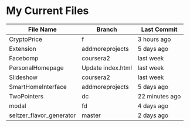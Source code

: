 <!DOCTYPE html>
<html>
<head>
  <title>My Current Files README!</title>
  <style>
    table {
      width: 100%;
      border-collapse: collapse;
    }

    th, td {
      border: 1px solid black;
      padding: 5px;
    }
  </style>
</head>
<body>
  <h1>My Current Files</h1>

  <table>
    <thead>
      <tr>
        <th>File Name</th>
        <th>Branch</th>
        <th>Last Commit</th>
      </tr>
    </thead>
    <tbody>
      <tr>
        <td>CryptoPrice</td>
        <td>f</td>
        <td>3 hours ago</td>
      </tr>
      <tr>
        <td>Extension</td>
        <td>addmoreprojects</td>
        <td>5 days ago</td>
      </tr>
      <tr>
        <td>Facebomp</td>
        <td>coursera2</td>
        <td>last week</td>
      </tr>
      <tr>
        <td>PersonalHomepage</td>
        <td>Update index.html</td>
        <td>last week</td>
      </tr>
      <tr>
        <td>Slideshow</td>
        <td>coursera2</td>
        <td>last week</td>
      </tr>
      <tr>
        <td>SmartHomeInterface</td>
        <td>addmoreprojects</td>
        <td>5 days ago</td>
      </tr>
      <tr>
        <td>TwoPointers</td>
        <td>dc</td>
        <td>22 minutes ago</td>
      </tr>
      <tr>
        <td>modal</td>
        <td>fd</td>
        <td>4 days ago</td>
      </tr>
      <tr>
        <td>seltzer_flavor_generator</td>
        <td>master</td>
        <td>2 days ago</td>
      </tr>
    </tbody>
  </table>
</body>
</html>
